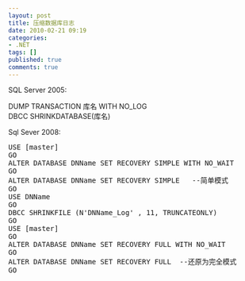 ```yaml
---
layout: post
title: 压缩数据库日志
date: 2010-02-21 09:19
categories:
- .NET
tags: []
published: true
comments: true
---
```

<p><p>SQL Server 2005:</p>  <p>DUMP TRANSACTION 库名 WITH NO_LOG    <br />DBCC SHRINKDATABASE(库名)</p>  <p>Sql Sever 2008:</p>  <pre>USE [master]
GO
ALTER DATABASE DNName SET RECOVERY SIMPLE WITH NO_WAIT
GO
ALTER DATABASE DNName SET RECOVERY SIMPLE   --简单模式
GO
USE DNName
GO
DBCC SHRINKFILE (N'DNName_Log' , 11, TRUNCATEONLY)
GO
USE [master]
GO
ALTER DATABASE DNName SET RECOVERY FULL WITH NO_WAIT
GO
ALTER DATABASE DNName SET RECOVERY FULL  --还原为完全模式
GO</pre></p>
